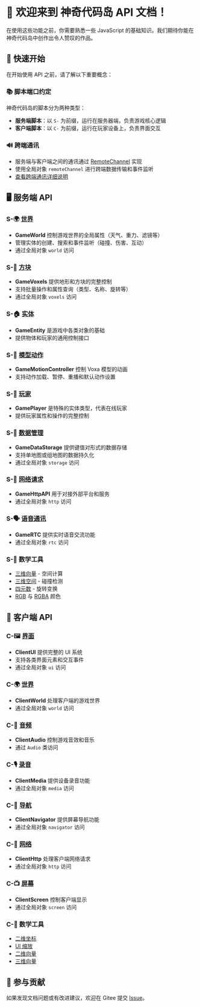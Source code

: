 # 🎉 欢迎来到 神奇代码岛 API 文档！

在使用这些功能之前，你需要熟悉一些 JavaScript 的基础知识。我们期待你能在神奇代码岛中创作出令人赞叹的作品。

## 🎯 快速开始

在开始使用 API 之前，请了解以下重要概念：

### 📚 脚本端口约定

神奇代码岛的脚本分为两种类型：

- **服务端脚本**：以 `S-` 为前缀，运行在服务器端，负责游戏核心逻辑
- **客户端脚本**：以 `C-` 为前缀，运行在玩家设备上，负责界面交互

### 🔊 跨端通讯

- 服务端与客户端之间的通讯通过 [RemoteChannel](/RemoteChannel/Server/) 实现
- 使用全局对象 `remoteChannel` 进行跨端数据传输和事件监听
- [查看跨端通讯详细说明](/RemoteChannel/Client/)

## 🖥️ 服务端 API

### S-🌍 [世界](/GameWorld/)

- **GameWorld** 控制游戏世界的全局属性（天气、重力、滤镜等）
- 管理实体的创建、搜索和事件监听（碰撞、伤害、互动）
- 通过全局对象 `world` 访问

### S-🧱 [方块](/GameVoxels/)

- **GameVoxels** 提供地形和方块的完整控制
- 支持批量操作和属性查询（类型、名称、旋转等）
- 通过全局对象 `voxels` 访问

### S-🏠 [实体](/GameEntity/)

- **GameEntity** 是游戏中各类对象的基础
- 提供物体和玩家的通用控制接口

### S-🕺 [模型动作](/GameMotionController/)

- **GameMotionController** 控制 Voxa 模型的动画
- 支持动作加载、暂停、重播和默认动作设置

### S-👤 [玩家](/GamePlayer/)

- **GamePlayer** 是特殊的实体类型，代表在线玩家
- 提供玩家属性和操作的完整控制

### S-💾 [数据管理](/GameDataStorage/)

- **GameDataStorage** 提供键值对形式的数据存储
- 支持单地图或组地图的数据持久化
- 通过全局对象 `storage` 访问

### S-🔗 [网络请求](/GameHttpAPI/)

- **GameHttpAPI** 用于对接外部平台和服务
- 通过全局对象 `http` 访问

### S-🗣️ [语音通讯](/GameRTC/)

- **GameRTC** 提供实时语音交流功能
- 通过全局对象 `rtc` 访问

<!-- ### S-📊 [数据分析](/GameAnalytics/)

- **GameAnalytics** 提供数据分析模块
- 支持数据上报和事件统计
- 通过全局对象 `analytics` 访问 -->

### S-🟰 数学工具

- [三维向量](/GameVector3/) - 空间计算
- [三维空间](/GameBounds3/) - 碰撞检测
- [四元数](/GameQuaternion/) - 旋转变换
- [RGB](/GameRGBColor/) 与 [RGBA](/GameRGBAColor/) 颜色

## 📱 客户端 API

### C-🖼️ [界面](/ClientUI/)

- **ClientUI** 提供完整的 UI 系统
- 支持各类界面元素和交互事件
- 通过全局对象 `ui` 访问

### C-🌍 [世界](/ClientWorld/)

- **ClientWorld** 处理客户端的游戏世界
- 通过全局对象 `world` 访问

### C-🎵 [音频](/ClientAudio/)

- **ClientAudio** 控制游戏音效和音乐
- 通过 `Audio` 类访问

### C-🎙 [录音](/ClientMedia/)

- **ClientMedia** 提供设备录音功能
- 通过全局对象 `media` 访问

### C-🧭 [导航](/ClientNavigator/)

- **ClientNavigator** 提供屏幕导航功能
- 通过全局对象 `navigator` 访问

### C-🔗 [网络](/ClientHttp/)

- **ClientHttp** 处理客户端网络请求
- 通过全局对象 `http` 访问

### C-📺 [屏幕](/ClientScreen/)

- **ClientScreen** 控制客户端显示
- 通过全局对象 `screen` 访问

### C-🟰 数学工具

- [二维坐标](/ClientUI/maths/Coord2)
- [UI 缩放](/ClientUI/maths/UiScale)
- [二维向量](/ClientUI/maths/Vec2)
- [三维向量](/ClientUI/maths/Vec3)

## 🤝 参与贡献

如果发现文档问题或有改进建议，欢迎在 Gitee 提交 [Issue](https://gitee.com/box3lab/box3-product-document/issues)。
